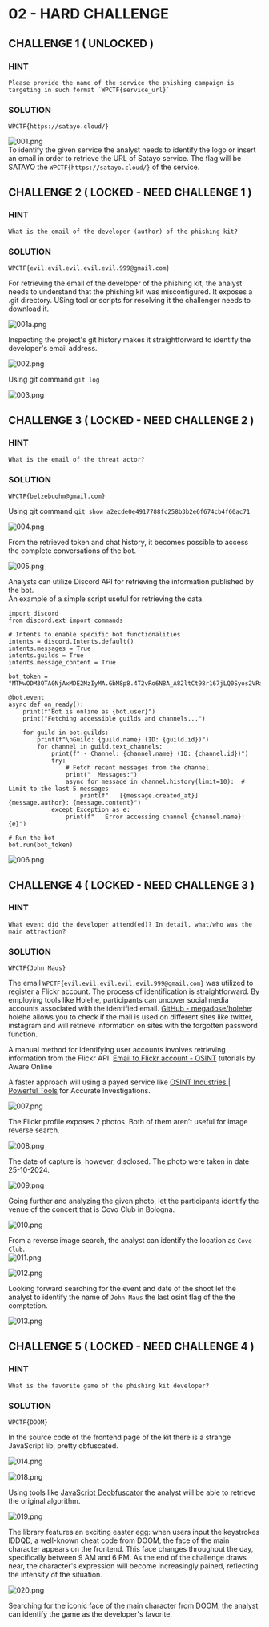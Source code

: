 # 02 - HARD CHALLENGE

## CHALLENGE 1 ( UNLOCKED )

### HINT
```
Please provide the name of the service the phishing campaign is targeting in such format `WPCTF{service_url}`
```

### SOLUTION
```
WPCTF{https://satayo.cloud/}
```
![001.png](images/001.png)  
To identify the given service the analyst needs to identify the logo or insert an email in order to retrieve the URL of Satayo service. The flag will be SATAYO the `WPCTF{https://satayo.cloud/}` of the service.


## CHALLENGE 2 ( LOCKED - NEED CHALLENGE 1 )

### HINT
```
What is the email of the developer (author) of the phishing kit?
```

### SOLUTION
```
WPCTF{evil.evil.evil.evil.evil.999@gmail.com}
```
For retrieving the email of the developer of the phishing kit, the analyst needs to understand that the phishing kit was misconfigured. It exposes a .git directory. USing tool or scripts for resolving it the challenger needs to download it.

![001a.png](images/001a.png)

Inspecting the project's git history makes it straightforward to identify the developer's email address.  

![002.png](images/002.png)

Using git command ```git log```

![003.png](images/003.png)

## CHALLENGE 3 ( LOCKED - NEED CHALLENGE 2 )

### HINT
```
What is the email of the threat actor?
```

### SOLUTION
```
WPCTF{belzebuohm@gmail.com}
```

Using git command ```git show a2ecde0e4917788fc258b3b2e6f674cb4f60ac71```

![004.png](images/004.png)

From the retrieved token and chat history, it becomes possible to access the complete conversations of the bot.  

![005.png](images/005.png)

Analysts can utilize Discord API for retrieving the information published by the bot.   
An example of a simple script useful for retrieving the data.

```
import discord
from discord.ext import commands

# Intents to enable specific bot functionalities
intents = discord.Intents.default()
intents.messages = True
intents.guilds = True
intents.message_content = True

bot_token = "MTMwODM3OTA0NjAxMDE2MzIyMA.GbM8p8.4T2vRo6N8A_A82ltCt98r167jLQ0Syos2VRa_0"  

@bot.event
async def on_ready():
    print(f"Bot is online as {bot.user}")
    print("Fetching accessible guilds and channels...")

    for guild in bot.guilds:
        print(f"\nGuild: {guild.name} (ID: {guild.id})")
        for channel in guild.text_channels:
            print(f" - Channel: {channel.name} (ID: {channel.id})")
            try:
                # Fetch recent messages from the channel
                print("  Messages:")
                async for message in channel.history(limit=10):  # Limit to the last 5 messages
                    print(f"   [{message.created_at}] {message.author}: {message.content}")
            except Exception as e:
                print(f"   Error accessing channel {channel.name}: {e}")

# Run the bot
bot.run(bot_token)
```

![006.png](images/006.png)


## CHALLENGE 4 ( LOCKED - NEED CHALLENGE 3 )

### HINT
```
What event did the developer attend(ed)? In detail, what/who was the main attraction?
```

### SOLUTION
```
WPCTF{John Maus}
```

The email `WPCTF{evil.evil.evil.evil.evil.999@gmail.com}` was utilized to register a Flickr account. The process of identification is straightforward. By employing tools like Holehe, participants can uncover social media accounts associated with the identified email.
[GitHub - megadose/holehe](https://github.com/megadose/holehe): holehe allows you to check if the mail is used on different sites like twitter, instagram and will retrieve information on sites with the forgotten password function.

A manual method for identifying user accounts involves retrieving information from the Flickr API.
[Email to Flickr account - OSINT](https://www.aware-online.com/en/email-to-flickr-account-part1/) tutorials by Aware Online

A faster approach will using a payed service like [OSINT Industries | Powerful Tools](https://www.osint.industries/) for Accurate Investigations.

![007.png](images/007.png)

The Flickr profile exposes 2 photos. Both of them aren’t useful for image reverse search.

![008.png](images/008.png)

The date of capture is, however, disclosed. The photo were taken in date 25-10-2024.

![009.png](images/009.png)

Going further and analyzing the given photo, let the participants identify the venue of the concert that is Covo Club in Bologna.

![010.png](images/010.png)

From a reverse image search, the analyst can identify the location as `Covo Club`.    
![011.png](images/011.png)

![012.png](images/012.png)

Looking forward searching for the event and date of the shoot let the analyst to identify the name of `John Maus` the last osint flag of the the comptetion.

![013.png](images/013.png)

## CHALLENGE 5 ( LOCKED - NEED CHALLENGE 4 )

### HINT
```
What is the favorite game of the phishing kit developer?
```

### SOLUTION
```
WPCTF{DOOM}
```

In the source code of the frontend page of the kit there is a strange JavaScript lib, pretty obfuscated.

![014.png](images/014.png)

![018.png](images/018.png)

Using tools like [JavaScript Deobfuscator](https://deobfuscate.relative.im/) the analyst will be able to retrieve the original algorithm. 

![019.png](images/019.png)

The library features an exciting easter egg: when users input the keystrokes IDDQD, a well-known cheat code from DOOM, the face of the main character appears on the frontend. This face changes throughout the day, specifically between 9 AM and 6 PM. As the end of the challenge draws near, the character's expression will become increasingly pained, reflecting the intensity of the situation.  

![020.png](images/020.png)

Searching for the iconic face of the main character from DOOM, the analyst can identify the game as the developer's favorite.

